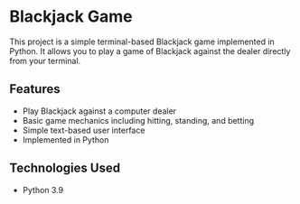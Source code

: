 # Blackjack Game

This project is a simple terminal-based Blackjack game implemented in Python. It allows you to play a game of Blackjack against the dealer directly from your terminal.

## Features

- Play Blackjack against a computer dealer
- Basic game mechanics including hitting, standing, and betting
- Simple text-based user interface
- Implemented in Python

## Technologies Used

- Python 3.9

